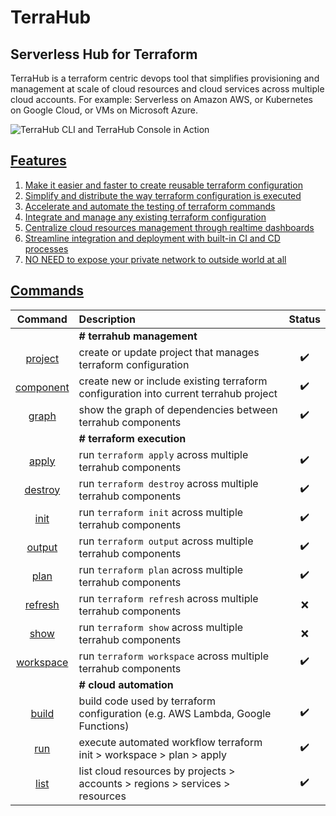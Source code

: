 # TerraHub

## Serverless Hub for Terraform

TerraHub is a terraform centric devops tool that simplifies provisioning and
management at scale of cloud resources and cloud services across multiple cloud
accounts. For example: Serverless on Amazon AWS, or Kubernetes on Google Cloud,
or VMs on Microsoft Azure.


![TerraHub CLI and TerraHub Console in Action](images/terrahub-in-action.gif "TerraHub CLI and TerraHub Console in Action")


## [Features](features.md)

1. [Make it easier and faster to create reusable terraform configuration](features/features1.md)
2. [Simplify and distribute the way terraform configuration is executed](features/features2.md)
3. [Accelerate and automate the testing of terraform commands](features/features3.md)
4. [Integrate and manage any existing terraform configuration](features/features4.md)
5. [Centralize cloud resources management through realtime dashboards](features/features5.md)
6. [Streamline integration and deployment with built-in CI and CD processes](features/features6.md)
7. [NO NEED to expose your private network to outside world at all](features/features7.md)


## [Commands](commands.md)

| Command | Description | Status |
| :---:   | :---        | :---:  |
|| **# terrahub management** ||
| [project](commands/project.md) | create or update project that manages terraform configuration | :heavy_check_mark: |
| [component](commands/component.md) | create new or include existing terraform configuration into current terrahub project | :heavy_check_mark: |
| [graph](commands/graph.md) | show the graph of dependencies between terrahub components | :heavy_check_mark: |
|| **# terraform execution** ||
| [apply](commands/apply.md) | run `terraform apply` across multiple terrahub components | :heavy_check_mark: |
| [destroy](commands/destroy.md) | run `terraform destroy` across multiple terrahub components | :heavy_check_mark: |
| [init](commands/init.md) | run `terraform init` across multiple terrahub components | :heavy_check_mark: |
| [output](commands/output.md) | run `terraform output` across multiple terrahub components | :heavy_check_mark: |
| [plan](commands/plan.md) | run `terraform plan` across multiple terrahub components | :heavy_check_mark: |
| [refresh](commands/refresh.md) | run `terraform refresh` across multiple terrahub components | :x: |
| [show](commands/show.md) | run `terraform show` across multiple terrahub components | :x: |
| [workspace](commands/workspace.md) | run `terraform workspace` across multiple terrahub components | :heavy_check_mark: |
|| **# cloud automation** ||
| [build](commands/build.md) | build code used by terraform configuration (e.g. AWS Lambda, Google Functions) | :heavy_check_mark: |
| [run](commands/run.md) | execute automated workflow terraform init > workspace > plan > apply | :heavy_check_mark: |
| [list](commands/list.md) | list cloud resources by projects > accounts > regions > services > resources | :heavy_check_mark: |
